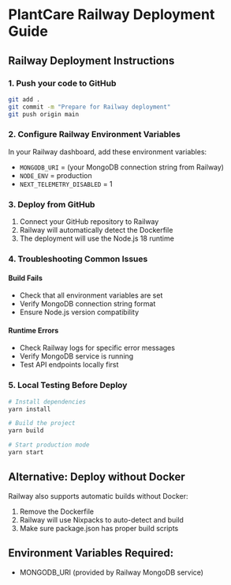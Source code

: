 # PlantCare Railway Deployment Guide

## Railway Deployment Instructions

### 1. Push your code to GitHub
```bash
git add .
git commit -m "Prepare for Railway deployment"
git push origin main
```

### 2. Configure Railway Environment Variables
In your Railway dashboard, add these environment variables:
- `MONGODB_URI` = (your MongoDB connection string from Railway)
- `NODE_ENV` = production
- `NEXT_TELEMETRY_DISABLED` = 1

### 3. Deploy from GitHub
1. Connect your GitHub repository to Railway
2. Railway will automatically detect the Dockerfile
3. The deployment will use the Node.js 18 runtime

### 4. Troubleshooting Common Issues

#### Build Fails
- Check that all environment variables are set
- Verify MongoDB connection string format
- Ensure Node.js version compatibility

#### Runtime Errors  
- Check Railway logs for specific error messages
- Verify MongoDB service is running
- Test API endpoints locally first

### 5. Local Testing Before Deploy
```bash
# Install dependencies
yarn install

# Build the project
yarn build

# Start production mode
yarn start
```

## Alternative: Deploy without Docker

Railway also supports automatic builds without Docker:
1. Remove the Dockerfile
2. Railway will use Nixpacks to auto-detect and build
3. Make sure package.json has proper build scripts

## Environment Variables Required:
- MONGODB_URI (provided by Railway MongoDB service)

